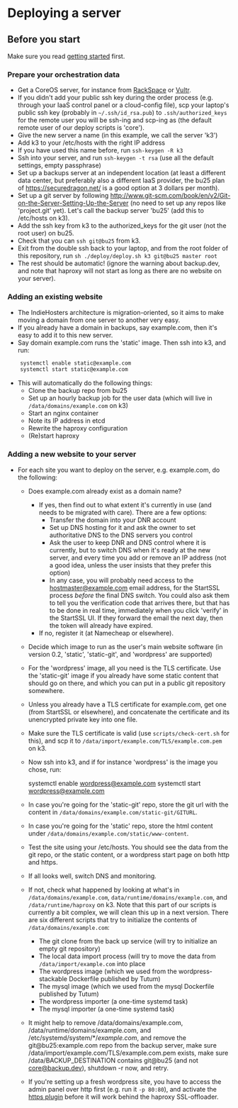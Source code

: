 # Deploying a server

## Before you start
Make sure you read [getting started](getting-started-as-a-hoster.md) first.

### Prepare your orchestration data
* Get a CoreOS server, for instance from [RackSpace](rackspace.com) or [Vultr](vultr.com).
* If you didn't add your public ssh key during the order process (e.g. through your IaaS control panel or a cloud-config file),
  scp your laptop's public ssh key (probably in `~/.ssh/id_rsa.pub`) to `.ssh/authorized_keys` for the remote user
  you will be ssh-ing and scp-ing as (the default remote user of our deploy scripts is 'core').
* Give the new server a name (in this example, we call the server 'k3')
* Add k3 to your /etc/hosts with the right IP address
* If you have used this name before, run `ssh-keygen -R k3`
* Ssh into your server, and run `ssh-keygen -t rsa`  (use all the default settings, empty passphrase)
* Set up a backups server at an independent location (at least a different data center, but preferably also a different IaaS provider, the bu25 plan of https://securedragon.net/ is a good option at 3 dollars per month).
* Set up a git server by following http://www.git-scm.com/book/en/v2/Git-on-the-Server-Setting-Up-the-Server (no need to set up any repos like 'project.git' yet).  Let's call the backup server 'bu25' (add this to /etc/hosts on k3).
* Add the ssh key from k3 to the authorized_keys for the git user (not the root user) on bu25.
* Check that you can `ssh git@bu25` from k3.
* Exit from the double ssh back to your laptop, and from the root folder of this repository, run `sh ./deploy/deploy.sh k3 git@bu25 master root`
* The rest should be automatic! (ignore the warning about backup.dev, and note that haproxy will not start as long as there are no website on your server).

### Adding an existing website
* The IndieHosters architecture is migration-oriented, so it aims to make moving a domain from one server to another very easy.
* If you already have a domain in backups, say example.com, then it's easy to add it to this new server.
* Say domain example.com runs the 'static' image. Then ssh into k3, and run:

````bash
    systemctl enable static@example.com
    systemctl start static@example.com
````

* This will automatically do the following things:
  * Clone the backup repo from bu25
  * Set up an hourly backup job for the user data (which will live in `/data/domains/example.com` on k3)
  * Start an nginx container
  * Note its IP address in etcd
  * Rewrite the haproxy configuration
  * (Re)start haproxy

### Adding a new website to your server
* For each site you want to deploy on the server, e.g. example.com, do the following:
  * Does example.com already exist as a domain name?
    * If yes, then find out to what extent it's currently in use (and needs to be migrated with care). There are a few options:
      * Transfer the domain into your DNR account
      * Set up DNS hosting for it and ask the owner to set authoritative DNS to the DNS servers you control
      * Ask the user to keep DNR and DNS control where it is currently, but to switch DNS when it's ready at the new server, and every time
        you add or remove an IP address (not a good idea, unless the user insists that they prefer this option)
      * In any case, you will probably need access to the hostmaster@example.com email address, for the StartSSL process *before*
        the final DNS switch. You could also ask them to tell you the verification code that arrives there, but that has to be done
        in real time, immediately when you click 'verify' in the StartSSL UI. If they forward the email the next day, then the token
        will already have expired.
    * If no, register it (at Namecheap or elsewhere).
  * Decide which image to run as the user's main website software (in version 0.2, 'static', 'static-git', and 'wordpress' are supported)
  * For the 'wordpress' image, all you need is the TLS certificate. Use the 'static-git' image if you already have some static
    content that should go on there, and which you can put in a public git repository somewhere.
  * Unless you already have a TLS certificate for example.com, get one
    (from StartSSL or elsewhere), and concatenate the certificate
    and its unencrypted private key into one file.
  * Make sure the TLS certificate is valid (use `scripts/check-cert.sh` for this), and scp it to `/data/import/example.com/TLS/example.com.pem` on k3.
  * Now ssh into k3, and if for instance 'wordpress' is the image you chose, run:

    systemctl enable wordpress@example.com
    systemctl start wordpress@example.com

  * In case you're going for the 'static-git' repo, store the git url with the content in `/data/domains/example.com/static-git/GITURL`.
  * In case you're going for the 'static' repo, store the html content under `/data/domains/example.com/static/www-content`.
  * Test the site using your /etc/hosts. You should see the data from the git repo, or the static content, or a wordpress start page
    on both http and https.
  * If all looks well, switch DNS and monitoring.
  * If not, check what happened by looking at what's in `/data/domains/example.com`, `data/runtime/domains/example.com`, and `/data/runtime/haproxy` on k3. Note that this part of our scripts is currently a bit complex, we will clean this up in a next version. There are six different scripts that try to initialize the contents of `/data/domains/example.com`:
    * The git clone from the back up service (will try to initialize an empty git repository)
    * The local data import process (will try to move the data from `/data/import/example.com` into place
    * The wordpress image (which we used from the wordpress-stackable Dockerfile published by Tutum)
    * The mysql image (which we used from the mysql Dockerfile published by Tutum)
    * The wordpress importer (a one-time systemd task)
    * The mysql importer (a one-time systemd task)
  * It might help to remove /data/domains/example.com, /data/runtime/domains/example.com, and /etc/systemd/system/*/*example.com*, and remove the git@bu25:example.com repo from the backup server, make sure /data/import/example.com/TLS/example.com.pem exists, make sure /data/BACKUP_DESTINATION contains git@bu25 (and not core@backup.dev), shutdown -r now, and retry.
  * If you're setting up a fresh wordpress site, you have to access the admin panel over http first (e.g. run it `-p 80:80`), and activate the [https plugin](https://wordpress.org/plugins/wordpress-https/) before it will work behind the haproxy SSL-offloader.
